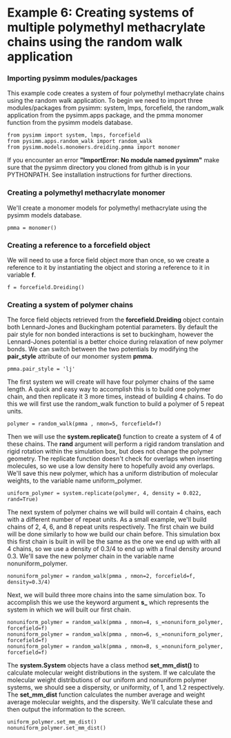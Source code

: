 Example 6: Creating systems of multiple polymethyl methacrylate chains using the random walk application
=========================================================================================================

### Importing pysimm modules/packages

This example code creates a system of four polymethyl methacrylate chains using the random walk application. To begin we need to import three modules/packages from pysimm: system, lmps, forcefield, the random_walk application from the pysimm.apps package, and the pmma monomer function from the pysimm models database.

```
from pysimm import system, lmps, forcefield
from pysimm.apps.random_walk import random_walk
from pysimm.models.monomers.dreiding.pmma import monomer
```

If you encounter an error **"ImportError: No module named pysimm"** make sure that the pysimm directory you cloned from github is in your PYTHONPATH. See installation instructions for further directions.

### Creating a polymethyl methacrylate monomer

We'll create a monomer models for polymethyl methacrylate using the pysimm models database.

`pmma = monomer()`

### Creating a reference to a forcefield object

We will need to use a force field object more than once, so we create a reference to it by instantiating the object and storing a reference to it in variable **f**.

`f = forcefield.Dreiding()`

### Creating a system of polymer chains

The force field objects retrieved from the **forcefield.Dreiding** object contain both Lennard-Jones and Buckingham potential parameters. By default the pair style for non bonded interactions is set to buckingham, however the Lennard-Jones potential is a better choice during relaxation of new polymer bonds. We can switch between the two potentials by modifying the **pair_style** attribute of our monomer system **pmma**.

```
pmma.pair_style = 'lj'
```

The first system we will create will have four polymer chains of the same length. A quick and easy way to accomplish this is to build one polymer chain, and then replicate it 3 more times, instead of building 4 chains. To do this we will first use the random_walk function to build a polymer of 5 repeat units.

```
polymer = random_walk(pmma , nmon=5, forcefield=f)
```

Then we will use the **system.replicate()** function to create a system of 4 of these chains. The **rand** argument will perform a rigid random translation and rigid rotation within the simulation box, but does not change the polymer geometry. The replicate function doesn't check for overlaps when inserting molecules, so we use a low density here to hopefully avoid any overlaps. We'll save this new polymer, which has a uniform distribution of molecular weights, to the variable name uniform_polymer.

```
uniform_polymer = system.replicate(polymer, 4, density = 0.022, rand=True)
```

The next system of polymer chains we will build will contain 4 chains, each with a different number of repeat units. As a small example, we'll build chains of 2, 4, 6, and 8 repeat units respectively. The first chain we build will be done similarly to how we build our chain before. This simulation box this first chain is built in will be the same as the one we end up with with all 4 chains, so we use a density of 0.3/4 to end up with a final density around 0.3. We'll save the new polymer chain in the variable name nonuniform_polymer.

```
nonuniform_polymer = random_walk(pmma , nmon=2, forcefield=f, density=0.3/4)
```

Next, we will build three more chains into the same simulation box. To accomplish this we use the keyword argument **s_** which represents the system in which we will built our first chain.

```
nonuniform_polymer = random_walk(pmma , nmon=4, s_=nonuniform_polymer, forcefield=f)
nonuniform_polymer = random_walk(pmma , nmon=6, s_=nonuniform_polymer, forcefield=f)
nonuniform_polymer = random_walk(pmma , nmon=8, s_=nonuniform_polymer, forcefield=f)
```

The **system.System** objects have a class method **set_mm_dist()** to calculate molecular weight distributions in the system. If we calculate the molecular weight distributions of our uniform and nonuniform polymer systems, we should see a dispersity, or uniformity, of 1, and 1.2 respectively. The **set_mm_dist** function calculates the number average and weight average molecular weights, and the dispersity. We'll calculate these and then output the information to the screen.

```
uniform_polymer.set_mm_dist()
nonuniform_polymer.set_mm_dist()
```